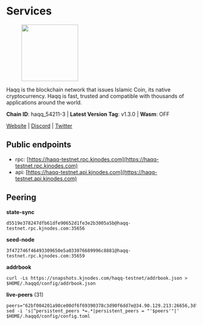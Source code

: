 # Services

<figure><img src="https://raw.githubusercontent.com/kj89/testnet_manuals/main/pingpub/logos/haqq.png" width="150" alt=""><figcaption></figcaption></figure>

Haqq is the blockchain network that issues Islamic Coin,  its native cryptocurrency. Haqq is fast, trusted and  compatible with thousands of applications around the world.

**Chain ID**: haqq_54211-3 | **Latest Version Tag**: v1.3.0 | **Wasm**: OFF

[Website](https://islamiccoin.net) | [Discord](https://discord.gg/hU9MHG5kZq) | [Twitter](https://twitter.com/Islamic_Coin)


## Public endpoints

* rpc: [https://haqq-testnet.rpc.kjnodes.com](https://haqq-testnet.rpc.kjnodes.com)
* api: [https://haqq-testnet.api.kjnodes.com](https://haqq-testnet.api.kjnodes.com)

## Peering

**state-sync**

```
d5519e378247dfb61dfe90652d1fe3e2b3005a5b@haqq-testnet.rpc.kjnodes.com:35656
```

**seed-node**

```
3f472746f46493309650e5a033076689996c8881@haqq-testnet.rpc.kjnodes.com:35659
```

**addrbook**
```
curl -Ls https://snapshots.kjnodes.com/haqq-testnet/addrbook.json > $HOME/.haqqd/config/addrbook.json
```

**live-peers** (31)
```
peers="62bf004201a90ce00df6f69390378c3d90f6dd7e@34.90.129.213:26656,3df5a68b919177179c6dcb0b9c9354fd6bbba1c8@65.109.92.240:20116,23ff658b56fbb8bc73372973a34733ff5d79b435@142.132.202.50:11604,d5519e378247dfb61dfe90652d1fe3e2b3005a5b@65.109.68.190:35656,2d13d679b64e1a574904a140f72815644ec71131@65.21.133.125:30656,56158e0f2acf850114e82644afceb565a73b08cc@185.144.99.95:26656,125063c422e09faf45b849dd73dea61f624db891@65.109.53.60:26656,6771e65c1b30cc514faf5943320fdda480fe9124@95.216.39.183:26656,32a8eec046b95e8646ff0810b4596dc7083a0beb@65.108.145.131:26656,d59dc597f0d41bcbc7ff53374686affb143726c2@51.195.203.103:35656,62d44513c7fd5aafa65773e5c015ca032f8eea4a@213.239.213.179:26656,26f20a2f80a4738a30a9634947a3aae67da31be3@65.108.254.227:26656,23a1176c9911eac442d6d1bf15f92eeabb3981d5@34.91.81.33:26656,077d5d9169efb4b070ce7895d680a9d2148d522c@195.201.195.40:36656,a884387139109784cad9193652b82ef20a85d713@38.242.159.148:26656,2a73cde1925175ce2dcee61119baa7cbcb06e554@65.109.160.237:35656,360d7095f3c1250a013cfe66c43a3f0790782f78@84.46.254.50:26656,51e4544568cf880451bfffc292de88adc472f0e0@34.147.126.38:26656,927a323649e7dd8d4c75da6e5edaee439652b46f@65.109.92.241:20116,0833039f717227ccd156d156ea772746b8ac6d71@146.19.24.139:26656,d648d598c34e0e58ec759aa399fe4534021e8401@109.205.180.81:26656,7f2828e3910a4b165a65e5bfb2465c1e809bad3b@65.108.48.182:26656,ba56c564a5430632e59e2b08fc348735bc56b32f@154.12.232.140:26656,b09a7df87767ae782099d5ee352d679e3260247a@65.108.124.219:34656,6fad54232f11a0306bd0d942c2ec5f9ba0ae2f1a@34.91.54.209:26656,bb9c3d1c6fb845602f9f595802765fc86a0f3b10@154.26.137.198:26656,24e894d4d8a18276acf6051cccf369a1ce69842d@65.108.151.105:26656,70c1b8334bf08fe5d56fb53d07da11f01faa560b@65.109.30.90:26656,1fefb6b75431482502e125a290deba1e7e539d4e@135.181.148.11:26656,3ba8280c245f4d63a8f7913aea64a5071f0c76d7@65.109.18.166:54656,5b2ee53c742ce5d392b93c8f193f489a4f13f685@5.189.186.222:26656"
sed -i 's|^persistent_peers *=.*|persistent_peers = "'$peers'"|' $HOME/.haqqd/config/config.toml
```
